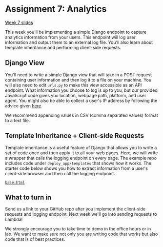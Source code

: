 Assignment 7:  Analytics
========

[Week 7 slides](https://docs.google.com/presentation/d/1O3mh5e6nY46rENSuxEYg6mqi7bDv2ZasN_BTrMxfYeA/edit?usp=sharing)

This week you'll be implementing a simple Django endpoint to capture analytics information from your users. This endpoint will log user information and output them to an external log file. You'll also learn about template inheritance and performing client-side requests.

Django View
-----
You'll need to write a simple Django view that will take in a POST request containing user information and then log it to a file on your machine. You will also need to edit `urls.py` to make this view accessible as an API endpoint. What information you choose to log is up to you, but our provided JavaScript code gives you location, webpage path, platform, and user agent. You might also be able to collect a user's IP address by following the advice given [here](https://stackoverflow.com/questions/4581789/how-do-i-get-user-ip-address-in-django). 

We recommend appending values in CSV (comma separated values) format to a text file.

Template Inheritance + Client-side Requests
-----
Template inheritance is a useful feature of Django that allows you to write a set of code once and then apply it to all your web pages. Here, we will write a wrapper that calls the logging endpoint on every page. The example repo includes code under `deploy_app/templates` that shows how it works. The starter code below shows you how to extract information from a user's client-side browser and then call the logging endpoint.

[`base.html`](https://github.com/rashidlasker/deploy/blob/master/week7/example-repo/app/deploy_project/deploy_app/templates/base.html)

What to turn in
---------------

Send us a link to your GitHub repo after you implement the client-side requests and logging endpoint. Next week we'll go into sending requests to Lambda!

We strongly encourage you to take time to demo in the office hours or in lab. We want to make sure not only you are writing code that works but also code that is of best practices.
